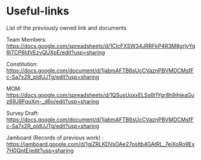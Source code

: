 # Useful-links
List of the previously owned link and documents

Team Members:
https://docs.google.com/spreadsheets/d/1CIcFXSW34JRRFkP4R3M8grlyYqRiTCP6IdVEzyQUXpE/edit?usp=sharing

Constitution:
https://docs.google.com/document/d/1jabmAFTB6sUcCVaznPBVMDCMsfFc-Sa7x2R_pIdUJTg/edit?usp=sharing

MOM:
https://docs.google.com/spreadsheets/d/1QSusUoxxELSs6t1Ygr8h9ihjeaGuz69J8FquXm-_d6o/edit?usp=sharing

Survey Draft:
https://docs.google.com/document/d/1jabmAFTB6sUcCVaznPBVMDCMsfFc-Sa7x2R_pIdUJTg/edit?usp=sharing

Jamboard (Records of previous work) : 
https://jamboard.google.com/d/1gjZRLKDVsOAe27osltb4GAtRL_7eiXoRo9Ex7H0QntE/edit?usp=sharing
